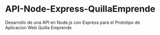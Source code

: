 # API-Node-Express-QuillaEmprende
Desarrollo de una API en Node.js con Express para el Prototipo de Aplicacion Web Quilla Emprende
